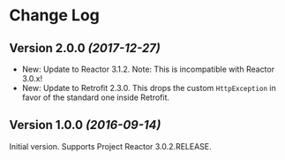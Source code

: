 Change Log
==========

Version 2.0.0 *(2017-12-27)*
----------------------------

 * New: Update to Reactor 3.1.2. Note: This is incompatible with Reactor 3.0.x!
 * New: Update to Retrofit 2.3.0. This drops the custom `HttpException` in favor of the standard one inside Retrofit.


Version 1.0.0 *(2016-09-14)*
----------------------------

Initial version. Supports Project Reactor 3.0.2.RELEASE.
